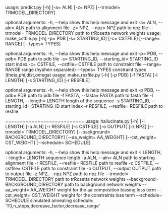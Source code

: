 usage: predict.py [-h] [-a= ALN] [-z= NPZ] [--trmodel= TRMODEL_DIRECTORY]

optional arguments:
  -h, --help            show this help message and exit
  -a= ALN, --aln= ALN   path to alignment file
  -z= NPZ, --npz= NPZ   path to npz file
  --trmodel= TRMODEL_DIRECTORY
                        path to trRosetta network weights
usage: make_cstfile.py [-h] -p= PDB [-s= STARTING_ID] [-c= CSTFILE]
                       [--range= RANGE] [--types= TYPES]



optional arguments:
  -h, --help            show this help message and exit
  -p= PDB, --pdb= PDB   path to pdb file
  -s= STARTING_ID, --starting_id= STARTING_ID
                        start index
  -c= CSTFILE, --cstfile= CSTFILE
                        path to constraint file
  --range= RANGE        range (hyphen separated)
  --types= TYPES        constraint types (theta,phi,dist,omega)
usage: make_resfile.py [-h] [-p PDB] [-f FASTA] [-l LENGTH] [-s STARTING_ID]
                       [-r RESFILE]



optional arguments:
  -h, --help            show this help message and exit
  -p PDB, --pdb= PDB    path to pdb file
  -f FASTA, --fasta= FASTA
                        path to fasta file
  -l LENGTH, --length= LENGTH
                        length of the sequence
  -s STARTING_ID, --starting_id= STARTING_ID
                        start index
  -r RESFILE, --resfile= RESFILE
                        path to resfile


===========================
usage: hallucinate.py [-h] [-l LENGTH] [-a ALN] [-r RESFILE] [-c CSTFILE]
                      [-o OUTPUT] [-z NPZ] [--trmodel= TRMODEL_DIRECTORY]
                      [--background= BACKGROUND_DIRECTORY]
                      [--aa_weight= AA_WEIGHT] [--cst_weight= CST_WEIGHT]
                      [--schedule= SCHEDULE]

optional arguments:
  -h, --help            show this help message and exit
  -l LENGTH, --length= LENGTH
                        sequence length
  -a ALN, --aln= ALN    path to starting alignment file
  -r RESFILE, --resfile= RESFILE
                        path to resfile
  -c CSTFILE, --cstfile= CSTFILE
                        path to constraint file
  -o OUTPUT, --output OUTPUT
                        path to output file
  -z NPZ, --npz NPZ     path to npz file
  --trmodel= TRMODEL_DIRECTORY
                        path to trRosetta network weights
  --background= BACKGROUND_DIRECTORY
                        path to background network weights
  --aa_weight= AA_WEIGHT
                        weight for the aa composition biasing loss term
  --cst_weight= CST_WEIGHT
                        weight for the constraints loss term
  --schedule= SCHEDULE  simulated annealing schedule:
                        'T0,n_steps,decrease_factor,decrease_range'
